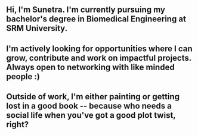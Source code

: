 ## Hi, I'm Sunetra. I'm currently pursuing my bachelor's degree in Biomedical Engineering at SRM University.

## I'm actively looking for opportunities where I can grow, contribute and work on impactful projects. Always open to networking with like minded people :)

## Outside of work, I'm either painting or getting lost in a good book -- because who needs a social life when you've got a good plot twist, right?

<!--
**sunetrab04/sunetrab04** is a ✨ _special_ ✨ repository because its `README.md` (this file) appears on your GitHub profile.

Here are some ideas to get you started:

- 🔭 I’m currently working on ...
- 🌱 I’m currently learning ...
- 👯 I’m looking to collaborate on ...
- 🤔 I’m looking for help with ...
- 💬 Ask me about ...
- 📫 How to reach me: ...
- 😄 Pronouns: ...
- ⚡ Fun fact: ...
-->
